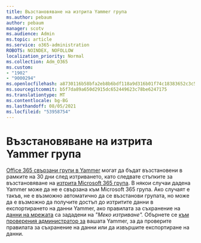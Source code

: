```yaml
---
title: Възстановяване на изтрита Yammer група
ms.author: pebaum
author: pebaum
manager: scotv
ms.audience: Admin
ms.topic: article
ms.service: o365-administration
ROBOTS: NOINDEX, NOFOLLOW
localization_priority: Normal
ms.collection: Adm_O365
ms.custom:
- "1902"
- "9000294"
ms.openlocfilehash: a8730116b58bfa2eb8b6bdf118a9d316b01f74c18383652c3c58bda5be15a7b4
ms.sourcegitcommit: b5f7da89a650d2915dc652449623c78be6247175
ms.translationtype: MT
ms.contentlocale: bg-BG
ms.lasthandoff: 08/05/2021
ms.locfileid: "53958754"
---
```

# <a name="restore-a-deleted-yammer-group"></a>Възстановяване на изтрита Yammer група

[Office 365 свързани групи в Yammer](https://docs.microsoft.com/yammer/manage-yammer-groups/yammer-and-office-365-groups) могат да бъдат възстановени в рамките на 30 дни след изтриването, като следвате стъпките за възстановяване на [изтрита Microsoft 365 група](https://docs.microsoft.com/microsoft-365/admin/create-groups/restore-deleted-group).
В някои случаи дадена Yammer може да не е свързана към Microsoft 365 група. Ако случаят е такъв, не е възможно автоматично да се възстанови групата, но може да е [](https://docs.microsoft.com/yammer/manage-security-and-compliance/export-yammer-enterprise-data) възможно да получите достъп до изтритите данни в експортирането на данни Yammer, ако правилата за съхранение на [данни на мрежата](https://docs.microsoft.com/yammer/manage-security-and-compliance/manage-data-compliance) са зададени на *"Меко изтриване".* Обърнете се [към проверения администратор за](https://docs.microsoft.com/yammer/manage-yammer-users/manage-yammer-admins) вашата Yammer, за да проверите правилата за съхранение на данни или да извършите експортиране на данни.
